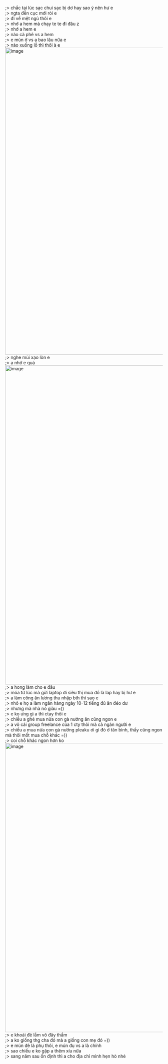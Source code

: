 ;> chắc tại lúc sạc chui sạc bị dơ hay sao ý nên hư e<br>
;> ngta đền cục mới ròi e<br>
;> đi về mệt ngủ thôi e<br>
;> nhớ a hem mà chạy te te đi đâu z<br>
;> nhớ a hem e<br>
;> nào cà phê vs a hem<br>
;> e mún ở vs a bao lâu nữa e<br>
;> nào xuống lỗ thì thôi à e<br>
<img width="941" height="979" alt="image" src="https://github.com/user-attachments/assets/149e68a4-b9c9-4254-bdd7-1a970e130c91" /><br>
;> nghe mùi xạo lòn e<br>
;> a nhớ e quá <br>
<img width="1014" height="1018" alt="image" src="https://github.com/user-attachments/assets/65e74ecd-bf29-446e-960b-55c5c0c9a646" /><br>
;> a hong làm cho e đâu<br>
;> móa từ lúc mà gửi laptop đi siêu thị mua đồ là lap hay bị hư e<br>
;> a làm công ăn lương thu nhập bth thì sao e<br>
;> nhỏ e họ a làm ngân hàng ngày 10-12 tiếng đủ ăn đéo dư<br>
;> nhưng mà nhà nó giàu =))<br>
;> e ko ưng gì a thì ctay thôi e<br>
;> chiều a ghé mua nửa con gà nướng ăn cũng ngon e<br>
;> a vô cái group freelance của 1 cty thôi mà cả ngàn người e<br>
;> chiều a mua nửa con gà nướng pleaku ơi gì đó ở tân bình, thấy cũng ngon mà thôi mốt mua chỗ khác =))<br>
;> coi chỗ khác ngon hơn ko<br>
<img width="828" height="922" alt="image" src="https://github.com/user-attachments/assets/625c3765-13f8-43e5-aaea-a9dd1c9dc628" /><br>
;> e khoái đẻ lắm vô đây thẩm<br>
;> a ko giống thg cha đó mà a giống con mẹ đó =))<br>
;> e mún đẻ là phụ thôi, e mún đụ vs a là chính<br>
;> sao chiều e ko gặp a thêm xíu nữa<br>
;> sang năm sau ổn định thì a cho địa chỉ mình hẹn hò nhé
